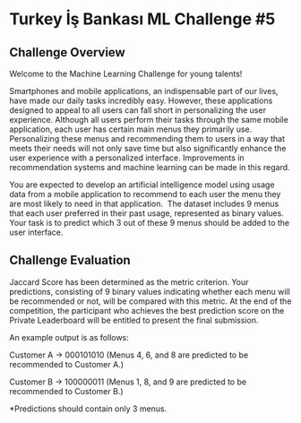# Turkey İş Bankası ML Challenge #5


## Challenge Overview
Welcome to the Machine Learning Challenge for young talents!

Smartphones and mobile applications, an indispensable part of our lives, have made our daily tasks incredibly easy. However, these applications designed to appeal to all users can fall short in personalizing the user experience. Although all users perform their tasks through the same mobile application, each user has certain main menus they primarily use. Personalizing these menus and recommending them to users in a way that meets their needs will not only save time but also significantly enhance the user experience with a personalized interface. Improvements in recommendation systems and machine learning can be made in this regard.

You are expected to develop an artificial intelligence model using usage data from a mobile application to recommend to each user the menu they are most likely to need in that application.  The dataset includes 9 menus that each user preferred in their past usage, represented as binary values. Your task is to predict which 3 out of these 9 menus should be added to the user interface.

## Challenge Evaluation
Jaccard Score has been determined as the metric criterion. Your predictions, consisting of 9 binary values indicating whether each menu will be recommended or not, will be compared with this metric. At the end of the competition, the participant who achieves the best prediction score on the Private Leaderboard will be entitled to present the final submission.

An example output is as follows:

Customer A -> 000101010 (Menus 4, 6, and 8 are predicted to be recommended to Customer A.)

Customer B -> 100000011 (Menus 1, 8, and 9 are predicted to be recommended to Customer B.)

*Predictions should contain only 3 menus.
